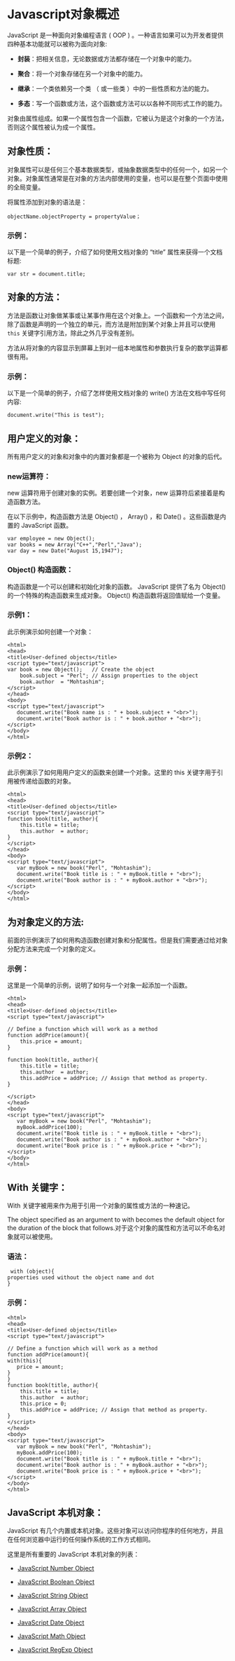 # Javascript对象概述

JavaScript 是一种面向对象编程语言 ( OOP ) 。一种语言如果可以为开发者提供四种基本功能就可以被称为面向对象:  

- **封装**：把相关信息，无论数据或方法都存储在一个对象中的能力。  

- **聚合**：将一个对象存储在另一个对象中的能力。  

- **继承**：一个类依赖另一个类 （ 或一些类 ）中的一些性质和方法的能力。  
- **多态**：写一个函数或方法，这个函数或方法可以以各种不同形式工作的能力。  

对象由属性组成。如果一个属性包含一个函数，它被认为是这个对象的一个方法，否则这个属性被认为成一个属性。 

## 对象性质：

对象属性可以是任何三个基本数据类型，或抽象数据类型中的任何一个，如另一个对象。对象属性通常是在对象的方法内部使用的变量，也可以是在整个页面中使用的全局变量。  
 
将属性添加到对象的语法是：
  
    objectName.objectProperty = propertyValue； 

### 示例：

以下是一个简单的例子，介绍了如何使用文档对象的 “title” 属性来获得一个文档标题:  
      
    var str = document.title;
  
## 对象的方法：
  
方法是函数让对象做某事或让某事作用在这个对象上。一个函数和一个方法之间，除了函数是声明的一个独立的单元，而方法是附加到某个对象上并且可以使用 `this` 关键字引用方法，除此之外几乎没有差别。 
 
方法从将对象的内容显示到屏幕上到对一组本地属性和参数执行复杂的数学运算都很有用。  

### 示例：
  
以下是一个简单的例子，介绍了怎样使用文档对象的 write() 方法在文档中写任何内容:   

    document.write("This is test");
    
## 用户定义的对象：  

所有用户定义的对象和对象中的内置对象都是一个被称为 Object 的对象的后代。 
 
### new运算符：  

new 运算符用于创建对象的实例。若要创建一个对象，new 运算符后紧接着是构造函数方法。    

在以下示例中，构造函数方法是 Object() ， Array() ，和 Date() 。这些函数是内置的 JavaScript 函数。
  
    var employee = new Object();  
    var books = new Array("C++","Perl","Java");  
    var day = new Date("August 15,1947");   
    
### Object() 构造函数：

构造函数是一个可以创建和初始化对象的函数。 JavaScript 提供了名为  Object() 的一个特殊的构造函数来生成对象。 Object() 构造函数将返回值赋给一个变量。  

### 示例1：

此示例演示如何创建一个对象：

    <html>
    <head>
    <title>User-defined objects</title>
    <script type="text/javascript">
    var book = new Object();   // Create the object
        book.subject = "Perl"; // Assign properties to the object
        book.author  = "Mohtashim";
    </script>
    </head>
    <body>
    <script type="text/javascript">
       document.write("Book name is : " + book.subject + "<br>");
       document.write("Book author is : " + book.author + "<br>");
    </script>
    </body>
    </html>
    



### 示例2：

此示例演示了如何用用户定义的函数来创建一个对象。这里的 this 关键字用于引用被传递给函数的对象。  
 
    <html>
    <head>
    <title>User-defined objects</title>
    <script type="text/javascript">
    function book(title, author){
        this.title = title; 
        this.author  = author;
    }
    </script>
    </head>
    <body>
    <script type="text/javascript">
       var myBook = new book("Perl", "Mohtashim");
       document.write("Book title is : " + myBook.title + "<br>");
       document.write("Book author is : " + myBook.author + "<br>");
    </script>
    </body>
    </html>
    

  

## 为对象定义的方法:

前面的示例演示了如何用构造函数创建对象和分配属性。但是我们需要通过给对象分配方法来完成一个对象的定义。  

### 示例：

这里是一个简单的示例，说明了如何与一个对象一起添加一个函数。  

    <html>
    <head>
    <title>User-defined objects</title>
    <script type="text/javascript">
    
    // Define a function which will work as a method
    function addPrice(amount){
        this.price = amount; 
    }
    
    function book(title, author){
        this.title = title; 
        this.author  = author;
        this.addPrice = addPrice; // Assign that method as property.
    }
    
    </script>
    </head>
    <body>
    <script type="text/javascript">
       var myBook = new book("Perl", "Mohtashim");
       myBook.addPrice(100);
       document.write("Book title is : " + myBook.title + "<br>");
       document.write("Book author is : " + myBook.author + "<br>");
       document.write("Book price is : " + myBook.price + "<br>");
    </script>
    </body>
    </html>
  


## With 关键字：

With 关键字被用来作为用于引用一个对象的属性或方法的一种速记。  
  
The object specified as an argument to with becomes the default object for the duration of the block that follows.对于这个对象的属性和方法可以不命名对象就可以被使用。   
 
### 语法：  

     with (object){
    properties used without the object name and dot
    }    

### 示例：  
 
    <html>
    <head>
    <title>User-defined objects</title>
    <script type="text/javascript">
    
    // Define a function which will work as a method
    function addPrice(amount){
    with(this){
       price = amount; 
    }
    }
    function book(title, author){
        this.title = title; 
        this.author  = author;
        this.price = 0;
        this.addPrice = addPrice; // Assign that method as property.
    }
    </script>
    </head>
    <body>
    <script type="text/javascript">
       var myBook = new book("Perl", "Mohtashim");
       myBook.addPrice(100);
       document.write("Book title is : " + myBook.title + "<br>");
       document.write("Book author is : " + myBook.author + "<br>");
       document.write("Book price is : " + myBook.price + "<br>");
    </script>
    </body>
    </html>    


  
## JavaScript 本机对象：

JavaScript 有几个内置或本机对象。这些对象可以访问你程序的任何地方，并且在任何浏览器中运行的任何操作系统的工作方式相同。  

这里是所有重要的 JavaScript 本机对象的列表：  

- [JavaScript Number Object](http://www.tutorialspoint.com/javascript/javascript_number_object.htm)  

- [JavaScript Boolean Object](http://www.tutorialspoint.com/javascript/javascript_boolean_object.htm)  

- [JavaScript String Object](http://www.tutorialspoint.com/javascript/javascript_strings_object.htm)  

- [JavaScript Array Object](http://www.tutorialspoint.com/javascript/javascript_arrays_object.htm)  

- [JavaScript Date Object](http://www.tutorialspoint.com/javascript/javascript_date_object.htm)  

- [JavaScript Math Object](http://www.tutorialspoint.com/javascript/javascript_math_object.htm)  

- [JavaScript RegExp Object](http://www.tutorialspoint.com/javascript/javascript_regexp_object.htm)  























